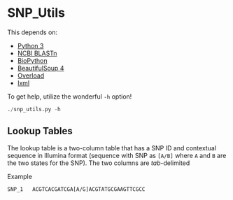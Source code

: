 # SNP_Utils

This depends on:
 - [Python 3](https://www.python.org/downloads/)
 - [NCBI BLASTn](http://blast.ncbi.nlm.nih.gov/Blast.cgi)
 - [BioPython](http://biopython.org/wiki/Biopython)
 - [BeautifulSoup 4](https://www.crummy.com/software/BeautifulSoup/)
 - [Overload](https://pypi.python.org/pypi/overload)
 - [lxml](http://lxml.de/)
 
To get help, utilize the wonderful `-h` option!

```python
./snp_utils.py -h
```

## Lookup Tables

The lookup table is a two-column table that has a SNP ID and contextual sequence in Illumina format (sequence with SNP as `[A/B]` where `A` and `B` are the two states for the SNP). The two columns are *tab*-delimited

Example

```
SNP_1   ACGTCACGATCGA[A/G]ACGTATGCGAAGTTCGCC
```
